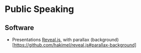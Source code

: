 # Public Speaking

## Software
+ Presentations [Reveal.js](https://github.com/hakimel/reveal.js), with parallax (background)[https://github.com/hakimel/reveal.js#parallax-background]

